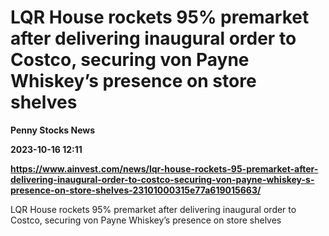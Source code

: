 # LQR House rockets 95% premarket after delivering inaugural order to Costco, securing von Payne Whiskey’s presence on store shelves
**Penny Stocks News**

**2023-10-16 12:11**

**https://www.ainvest.com/news/lqr-house-rockets-95-premarket-after-delivering-inaugural-order-to-costco-securing-von-payne-whiskey-s-presence-on-store-shelves-23101000315e77a619015663/**

LQR House rockets 95% premarket after delivering inaugural order to Costco, securing von Payne Whiskey’s presence on store shelves